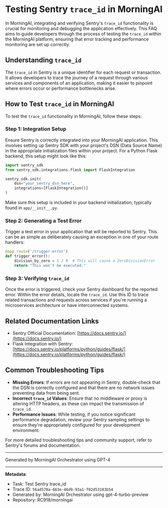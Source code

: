 # Testing Sentry `trace_id` in MorningAI

In MorningAI, integrating and verifying Sentry's `trace_id` functionality is crucial for monitoring and debugging the application effectively. This FAQ aims to guide developers through the process of testing the `trace_id` within the MorningAI platform, ensuring that error tracking and performance monitoring are set up correctly.

## Understanding `trace_id`

The `trace_id` in Sentry is a unique identifier for each request or transaction. It allows developers to trace the journey of a request through various services and components of an application, making it easier to pinpoint where errors occur or performance bottlenecks arise.

## How to Test `trace_id` in MorningAI

To test the `trace_id` functionality in MorningAI, follow these steps:

### Step 1: Integration Setup

Ensure Sentry is correctly integrated into your MorningAI application. This involves setting up Sentry SDK with your project's DSN (Data Source Name) in the appropriate initialization files within your project. For a Python Flask backend, this setup might look like this:

```python
import sentry_sdk
from sentry_sdk.integrations.flask import FlaskIntegration

sentry_sdk.init(
    dsn="your_sentry_dsn_here",
    integrations=[FlaskIntegration()]
)
```

Make sure this setup is included in your backend initialization, typically found in `app/__init__.py`.

### Step 2: Generating a Test Error

Trigger a test error in your application that will be reported to Sentry. This can be as simple as deliberately causing an exception in one of your route handlers:

```python
@app.route('/trigger-error')
def trigger_error():
    division_by_zero = 1 / 0  # This will cause a ZeroDivisionError
    return "This won't be executed."
```

### Step 3: Verifying `trace_id`

Once the error is triggered, check your Sentry dashboard for the reported error. Within the error details, locate the `trace_id`. Use this ID to trace related transactions and requests across services if you're running a microservices architecture or have interconnected systems.

## Related Documentation Links

- Sentry Official Documentation: [https://docs.sentry.io/](https://docs.sentry.io/)
- Flask Integration with Sentry: [https://docs.sentry.io/platforms/python/guides/flask/](https://docs.sentry.io/platforms/python/guides/flask/)

## Common Troubleshooting Tips

- **Missing Errors**: If errors are not appearing in Sentry, double-check that the DSN is correctly configured and that there are no network issues preventing data from being sent.
- **Incorrect `trace_id` Values**: Ensure that no middleware or proxy is altering HTTP headers, as these can impact the transmission of `trace_id`.
- **Performance Issues**: While testing, if you notice significant performance degradation, review your Sentry sampling settings to ensure they're appropriately configured for your development environment.

For more detailed troubleshooting tips and community support, refer to Sentry's forums and documentation.

---
Generated by MorningAI Orchestrator using GPT-4

---

**Metadata**:
- Task: Test Sentry trace_id
- Trace ID: `56ad578a-663e-46d9-93a1-f02d53183b54`
- Generated by: MorningAI Orchestrator using gpt-4-turbo-preview
- Repository: RC918/morningai
